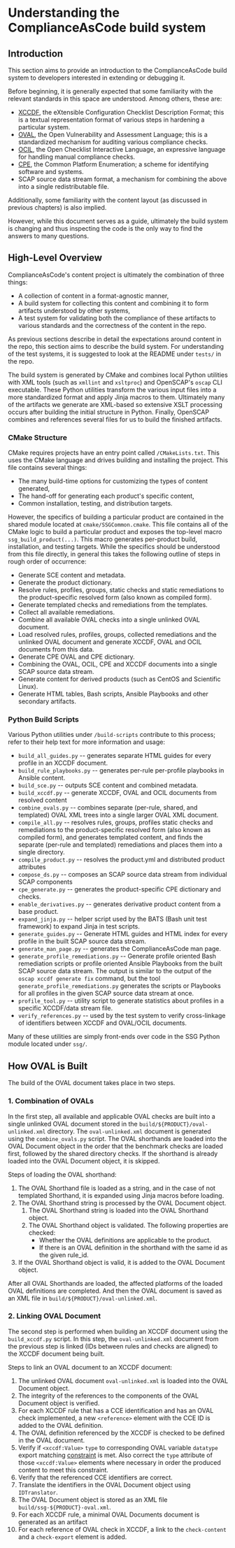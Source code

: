 # Understanding the ComplianceAsCode build system

## Introduction

This section aims to provide an introduction to the ComplianceAsCode build
system to developers interested in extending or debugging it.

Before beginning, it is generally expected that some familiarity with the
relevant standards in this space are understood. Among others, these are:

- [XCCDF](https://csrc.nist.gov/projects/security-content-automation-protocol/specifications/xccdf),
  the eXtensible Configuration Checklist Description Format; this is a
  textual representation format of various steps in hardening a particular
  system.
- [OVAL](https://oval.cisecurity.org/), the Open Vulnerability and Assessment
  Language; this is a standardized mechanism for auditing various compliance
  checks.
- [OCIL](https://csrc.nist.gov/projects/security-content-automation-protocol/specifications/ocil),
  the Open Checklist Interactive Language, an expressive language for
  handling manual compliance checks.
- [CPE](https://nvd.nist.gov/products/cpe), the Common Platform Enumeration;
  a scheme for identifying software and systems.
- SCAP source data stream format, a mechanism for combining the above into a single
  redistributable file.

Additionally, some familiarity with the content layout (as discussed in
previous chapters) is also implied.

However, while this document serves as a guide, ultimately the build system
is changing and thus inspecting the code is the only way to find the answers
to many questions.


## High-Level Overview

ComplianceAsCode's content project is ultimately the combination of three
things:

- A collection of content in a format-agnostic manner,
- A build system for collecting this content and combining it to form
  artifacts understood by other systems,
- A test system for validating both the compliance of these artifacts
  to various standards and the correctness of the content in the repo.

As previous sections describe in detail the expectations around content in the
repo, this section aims to describe the build system. For understanding of the
test systems, it is suggested to look at the README under `tests/` in the
repo.

The build system is generated by CMake and combines local Python utilities
with XML tools (such as `xmllint` and `xsltproc`) and OpenSCAP's `oscap`
CLI executable. These Python utilities transform the various input files
into a more standardized format and apply Jinja macros to them. Ultimately
many of the artifacts we generate are XML-based so extensive XSLT processing
occurs after building the initial structure in Python. Finally, OpenSCAP
combines and references several files for us to build the finished artifacts.


### CMake Structure

CMake requires projects have an entry point called `/CMakeLists.txt`. This
uses the CMake language and drives building and installing the project. This
file contains several things:

- The many build-time options for customizing the types of content generated,
- The hand-off for generating each product's specific content,
- Common installation, testing, and distribution targets.

However, the specifics of building a particular product are contained in the
shared module located at `cmake/SSGCommon.cmake`. This file contains all of
the CMake logic to build a particular product and exposes the top-level macro
`ssg_build_product(...)`. This macro generates per-product build, installation,
and testing targets. While the specifics should be understood from this file
directly, in general this takes the following outline of steps in rough order
of occurrence:

- Generate SCE content and metadata.
- Generate the product dictionary.
- Resolve rules, profiles, groups, static checks and static remediations to the product-specific resolved form (also known as compiled form).
- Generate templated checks and remediations from the templates.
- Collect all available remediations.
- Combine all available OVAL checks into a single unlinked OVAL document.
- Load resolved rules, profiles, groups, collected remediations and the unlinked OVAL document and generate XCCDF, OVAL and OCIL documents from this data.
- Generate CPE OVAL and CPE dictionary.
- Combining the OVAL, OCIL, CPE and XCCDF documents into a single SCAP source data stream.
- Generate content for derived products (such as CentOS and Scientific Linux).
- Generate HTML tables, Bash scripts, Ansible Playbooks and other secondary artifacts.

### Python Build Scripts

Various Python utilities under `/build-scripts` contribute to this process;
refer to their help text for more information and usage:

- `build_all_guides.py` -- generates separate HTML guides for every profile
  in an XCCDF document.
- `build_rule_playbooks.py` -- generates per-rule per-profile playbooks in
  Ansible content.
- `build_sce.py` -- outputs SCE content and combined metadata.
- `build_xccdf.py` -- generate XCCDF, OVAL and OCIL documents from resolved content
- `combine_ovals.py` -- combines separate (per-rule, shared, and templated) OVAL XML trees into a single larger OVAL XML document.
- `compile_all.py` -- resolves rules, groups, profiles static checks and remediations to the product-specific resolved form (also known as compiled form), and generates templated content, and finds the separate (per-rule and templated)
  remediations and places them into a single directory.
- `compile_product.py` -- resolves the product.yml and distributed product attributes
- `compose_ds.py` -- composes an SCAP source data stream from individual
  SCAP components
- `cpe_generate.py` -- generates the product-specific CPE dictionary and
  checks.
- `enable_derivatives.py` -- generates derivative product content from a
  base product.
- `expand_jinja.py` -- helper script used by the BATS (Bash unit test
  framework) to expand Jinja in test scripts.
- `generate_guides.py` -- Generate HTML guides and HTML index for every profile in the built SCAP source data stream.
- `generate_man_page.py` -- generates the ComplianceAsCode man page.
- `generate_profile_remediations.py` -- Generate profile oriented Bash remediation scripts or profile oriented Ansible Playbooks from the built SCAP source data stream. The output is similar to the output of the `oscap xccdf generate fix` command, but the tool `generate_profile_remediations.py` generates the scripts or Playbooks for all profiles in the given SCAP source data stream at once.
- `profile_tool.py` -- utility script to generate statistics about profiles
  in a specific XCCDF/data stream file.
- `verify_references.py` -- used by the test system to verify cross-linkage
  of identifiers between XCCDF and OVAL/OCIL documents.

Many of these utilities are simply front-ends over code in the SSG Python
module located under `ssg/`.

## How OVAL is Built

The build of the OVAL document takes place in two steps.

### 1. Combination of OVALs

In the first step, all available and applicable OVAL checks are built into a single unlinked OVAL document stored in the `build/${PRODUCT}/oval-unlinked.xml` directory.
The `oval-unlinked.xml` document is generated using the `combine_ovals.py` script.
The OVAL shorthands are loaded into the OVAL Document object in the order that the benchmark checks are loaded first, followed by the shared directory checks.
If the shorthand is already loaded into the OVAL Document object, it is skipped.

Steps of loading the OVAL shorthand:

1. The OVAL Shorthand file is loaded as a string, and in the case of not templated Shorthand, it is expanded using Jinja macros before loading.
2. The OVAL Shorthand string is processed by the OVAL Document object.
   1. The OVAL Shorthand string is loaded into the OVAL Shorthand object.
   2. The OVAL Shorthand object is validated.
      The following properties are checked:
       - Whether the OVAL definitions are applicable to the product.
       - If there is an OVAL definition in the shorthand with the same id as the given rule_id.
3. If the OVAL Shorthand object is valid, it is added to the OVAL Document object.

After all OVAL Shorthands are loaded, the affected platforms of the loaded OVAL definitions are completed.
And then the OVAL document is saved as an XML file in `build/${PRODUCT}/oval-unlinked.xml`.

### 2. Linking OVAL Document

The second step is performed when building an XCCDF document using the `build_xccdf.py` script.
In this step, the `oval-unlinked.xml` document from the previous step is linked (IDs between rules and checks are aligned) to the XCCDF document being built.

Steps to link an OVAL document to an XCCDF document:

1. The unlinked OVAL document `oval-unlinked.xml` is loaded into the OVAL Document object.
2. The integrity of the references to the components of the OVAL Document object is verified.
3. For each XCCDF rule that has a CCE identification and
   has an OVAL check implemented, a new `<reference>` element with the CCE ID is added to the OVAL definition.
4. The OVAL definition referenced by the XCCDF is checked to be defined in the OVAL document.
5. Verify if `<xccdf:Value>` `type` to corresponding OVAL variable `datatype` export matching [constraint](http://csrc.nist.gov/publications/nistpubs/800-126-rev2/SP800-126r2.pdf#page=30&zoom=auto,69,313) is met.
   Also correct the `type` attribute of those `<xccdf:Value>` elements where necessary in order the produced content to meet this constraint.
6. Verify that the referenced CCE identifiers are correct.
7. Translate the identifiers in the OVAL Document object using `IDTranslator`.
8. The OVAL Document object is stored as an XML file `build/ssg-${PRODUCT}-oval.xml`.
9. For each XCCDF rule, a minimal OVAL Documents document is generated as an artifact
10. For each reference of OVAL check in XCCDF, a link to the `check-content` and a `check-export` element is added.
